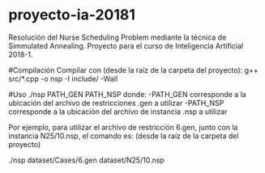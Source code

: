 # proyecto-ia-20181
Resolución del Nurse Scheduling Problem mediante la técnica de Simmulated Annealing. Proyecto para el curso de Inteligencia Artificial 2018-1.

#Compilación
Compilar con (desde la raíz de la carpeta del proyecto): g++ src/*.cpp -o nsp -I include/ -Wall

#Uso
./nsp PATH_GEN PATH_NSP
donde:
    -PATH_GEN corresponde a la ubicación del archivo de restricciones .gen a utilizar
    -PATH_NSP corresponde a la ubicación del archivo de instancia .nsp a utilizar

Por ejemplo, para utilizar el archivo de restricción 6.gen, junto con la instancia N25/10.nsp, el comando es: (desde la raíz de la carpeta del proyecto)

./nsp dataset/Cases/6.gen dataset/N25/10.nsp